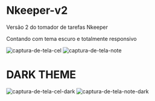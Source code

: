 # Nkeeper-v2
Versão 2 do tomador de tarefas Nkeeper

Contando com tema escuro e totalmente responsivo


![captura-de-tela-cel](https://user-images.githubusercontent.com/89513813/196315198-0837c8b9-a2cf-4bbb-858e-e75cd091697c.png)
![captura-de-tela-note](https://user-images.githubusercontent.com/89513813/196315216-c13b1305-4dbb-420c-bcec-d45a22fa6bf0.png)

# DARK THEME

![captura-de-tela-cel-dark](https://user-images.githubusercontent.com/89513813/196315243-55791626-b0dd-47eb-92a7-83d283ae7810.png)
![captura-de-tela-note-dark](https://user-images.githubusercontent.com/89513813/196315253-e39df608-eed1-418b-a2ba-79968f29ab16.png)
